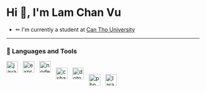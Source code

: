 # Hi 👋, I'm Lam Chan Vu

- ✏ I'm currently a student at [Can Tho University](https://www.facebook.com/CTUDHCT)

---

### 🧰 Languages and Tools

<img align="left" width="30px" style="padding-right:10px;" alt="javascript" src="https://cdn.jsdelivr.net/gh/devicons/devicon/icons/javascript/javascript-plain.svg" />

<img align="left" width="30px" style="padding-right:10px;" alt="express" src="https://cdn.jsdelivr.net/gh/devicons/devicon/icons/express/express-original-wordmark.svg" />

<img align="left" width="30px" style="padding-right:10px;" alt="nodejs" src="https://cdn.jsdelivr.net/gh/devicons/devicon/icons/nodejs/nodejs-original-wordmark.svg" />

</br>

<img align="left" width="30px" style="padding-right:10px;"  alt="csharp" src="https://cdn.jsdelivr.net/gh/devicons/devicon/icons/csharp/csharp-original.svg" />

<img align="left" width="30px" style="padding-right:10px;" alt="dotnetcore" src="https://cdn.jsdelivr.net/gh/devicons/devicon/icons/dotnetcore/dotnetcore-original.svg" />

</br>

<img align="left" width="30px" style="padding-right:10px;"  alt="php" src="https://cdn.jsdelivr.net/gh/devicons/devicon/icons/php/php-original.svg" />
          
          
<img align="left" width="30px" style="padding-right:10px;" alt="laravel" src="https://cdn.jsdelivr.net/gh/devicons/devicon/icons/laravel/laravel-plain-wordmark.svg" />
